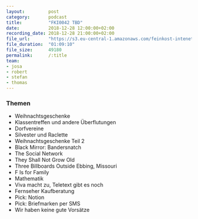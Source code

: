 ```yaml
---
layout:         post
category:       podcast
title:          "FKI0042 TBD"
date:           2018-12-28 12:00:00+02:00
recording_date: 2018-12-28 21:00:00+02:00
file_url:       "https://s3.eu-central-1.amazonaws.com/feinkost-intenet/fki0042.mp3"
file_duration:  "01:09:10"
file_size:      49180
permalink:      /:title
team:
- josa
- robert
- stefan
- thomas
---
```


### Themen

* Weihnachtsgeschenke
* Klassentreffen und andere Überflutungen
* Dorfvereine
* Silvester und Raclette
* Weihnachtsgeschenke Teil 2
* Black Mirror: Bandersnatch
* The Social Network
* They Shall Not Grow Old
* Three Billboards Outside Ebbing, Missouri
* F Is for Family
* Mathematik
* Viva macht zu, Teletext gibt es noch
* Fernseher Kaufberatung
* Pick: Notion
* Pick: Briefmarken per SMS
* Wir haben keine gute Vorsätze
